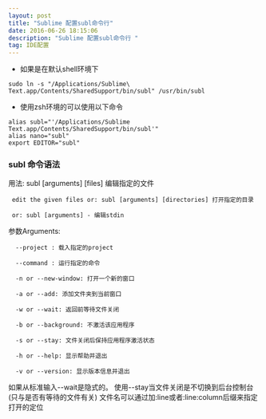 ```yaml
---
layout: post
title: "Sublime	配置subl命令行"
date: 2016-06-26 18:15:06 
description: "Sublime 配置subl命令行 "
tag: IDE配置
---
```


* 如果是在默认shell环境下
```
sudo ln -s "/Applications/Sublime\ Text.app/Contents/SharedSupport/bin/subl" /usr/bin/subl
```

* 使用zsh环境的可以使用以下命令 
```
alias subl="'/Applications/Sublime Text.app/Contents/SharedSupport/bin/subl'"
alias nano="subl"
export EDITOR="subl"
```

### subl 命令语法

用法:
     subl [arguments] [files] 编辑指定的文件

     edit the given files or: subl [arguments] [directories] 打开指定的目录

     or: subl [arguments] - 编辑stdin

参数Arguments:

      --project : 载入指定的project

      --command : 运行指定的命令

      -n or --new-window: 打开一个新的窗口
     
      -a or --add: 添加文件夹到当前窗口
      
      -w or --wait: 返回前等待文件关闭
 
      -b or --background: 不激活该应用程序

      -s or --stay: 文件关闭后保持应用程序激活状态

      -h or --help: 显示帮助并退出

      -v or --version: 显示版本信息并退出
      
  如果从标准输入--wait是隐式的。 使用--stay当文件关闭是不切换到后台控制台(只与是否有等待的文件有关) 文件名可以通过加:line或者:line:column后缀来指定打开的定位
